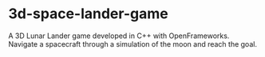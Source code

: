 # 3d-space-lander-game
A 3D Lunar Lander game developed in C++ with OpenFrameworks. Navigate a spacecraft through a simulation of the moon and reach the goal.
